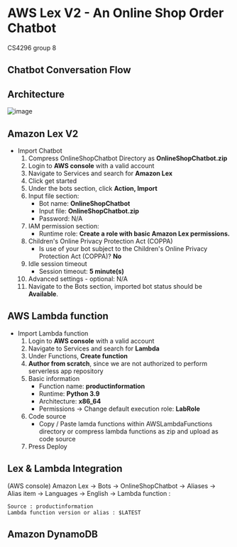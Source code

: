 # AWS Lex V2 - An Online Shop Order Chatbot
CS4296 group 8
## Chatbot Conversation Flow

## Architecture
![image](https://user-images.githubusercontent.com/43038654/163716844-1bcb1e32-533d-486b-809f-18e67bfc7f6a.png)
## Amazon Lex V2
- Import Chatbot
  1. Compress OnlineShopChatbot Directory as **OnlineShopChatbot.zip**
  2. Login to **AWS console** with a valid account
  3. Navigate to Services and search for **Amazon Lex**
  4. Click get started
  5. Under the bots section, click **Action, Import**
  6. Input file section:
      - Bot name: **OnlineShopChatbot**
      - Input file: **OnlineShopChatbot.zip**
      - Password: N/A
  7. IAM permission section:
      - Runtime role: **Create a role with basic Amazon Lex permissions.**
  8. Children's Online Privacy Protection Act (COPPA)
      - Is use of your bot subject to the Children's Online Privacy Protection Act (COPPA)? **No**
  9. Idle session timeout
      - Session timeout: **5 minute(s)**
  10. Advanced settings - optional: N/A
  11. Navigate to the Bots section, imported bot status should be **Available**.
## AWS Lambda function
- Import Lambda function
  1. Login to **AWS console** with a valid account
  2. Navigate to Services and search for **Lambda**
  3. Under Functions, **Create function**
  4. **Author from scratch**, since we are not authorized to perform serverless app repository
  5. Basic information
      - Function name: **productinformation**
      - Runtime: **Python 3.9**
      - Architecture: **x86_64**
      - Permissions -> Change default execution role: **LabRole**
  6. Code source
      - Copy / Paste lamda functions within AWSLambdaFunctions directory or compress lambda functions as zip and upload as code source
  7. Press Deploy
## Lex & Lambda Integration
(AWS console) Amazon Lex -> Bots -> OnlineShopChatbot -> Aliases -> Alias item -> Languages -> English -> Lambda function :

    Source : productinformation
    Lambda function version or alias : $LATEST
## Amazon DynamoDB
